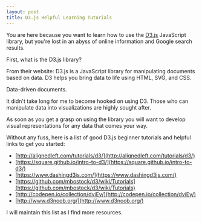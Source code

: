 ```yaml
---
layout: post
title: D3.js Helpful Learning Tutorials
---
```


You are here because you want to learn how to use the [D3.js](https://d3js.org/) JavaScript library, but you're lost in an abyss of online information and Google search results.

First, what is the D3.js library?

From their website: D3.js is a JavaScript library for manipulating documents based on data. D3 helps you bring data to life using HTML, SVG, and CSS.

Data-driven documents.

It didn't take long for me to become hooked on using D3. Those who can manipulate data into visualizations are highly sought after.

As soon as you get a grasp on using the library you will want to develop visual representations for any data that comes your way.

Without any fuss, here is a list of good D3.js beginner tutorials and helpful links to get you started:

* [http://alignedleft.com/tutorials/d3/](http://alignedleft.com/tutorials/d3/)
* [https://square.github.io/intro-to-d3/](https://square.github.io/intro-to-d3/)
* [https://www.dashingd3js.com/](https://www.dashingd3js.com/)
* [https://github.com/mbostock/d3/wiki/Tutorials](https://github.com/mbostock/d3/wiki/Tutorials)
* [http://codepen.io/collection/dviEy/](http://codepen.io/collection/dviEy/)
* [http://www.d3noob.org/](http://www.d3noob.org/)

I will maintain this list as I find more resources.
